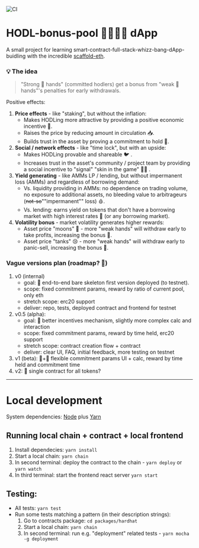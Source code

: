 ![CI](https://github.com/artdgn/hodl-pool-dapp/workflows/CI/badge.svg)

# HODL-bonus-pool 🧑‍🤝‍🧑🤽 dApp 
A small project for learning smart-contract-full-stack-whizz-bang-dApp-buidling with the incredible [scaffold-eth](https://github.com/austintgriffith/scaffold-eth).

### 💡 The idea
> "Strong 💎 hands" (committed hodlers) get a bonus from "weak 🧁 hands"'s penalties for early withdrawals.

Positive effects:
1. **Price effects** - like "staking", but without the inflation:
    - Makes HODLing more attractive by providing a positive economic incentive 🤑. 
    - Raises the price by reducing amount in circulation 📥.
    - Builds trust in the asset by proving a commitment to hold 💍.
1. **Social / network effects** - like "time lock", but with an upside:
    - Makes HODLing provable and shareable 🐦 .
    - Increases trust in the asset's community / project team by providing a social incentive to "signal" "skin in the game" 🙋‍♀️ .
1. **Yield generating** - like AMMs LP / lending, but without impermanent loss (AMMs) and regardless of borrowing demand:
    - Vs. liquidity providing in AMMs: no dependence on trading volume, no exposure to additional assets, no bleeding value to arbitrageurs (~~not-so~~""impermanent"" loss) 🩸.
    - Vs. lending: earns yield on tokens that don't have a borrowing market with high interest rates 🔄 (or any borrowing market).
1. **Volatility bonus** - market volatility generates higher rewards:
    - Asset price "moons" 🥳 - more "weak hands" will withdraw early to take profits, increasing the bonus 💸.
    - Asset price "tanks" 😢 - more "weak hands" will withdraw early to panic-sell, increasing the bonus 💸.

### Vague versions plan (roadmap? 🧭)
1. v0 (internal)
    - goal: 🚀 end-to-end bare skeleton first version deployed (to testnet). 
    - scope: fixed commitment params, reward by ratio of current pool, only eth
    - stretch scope: erc20 support
    - deliver: repo, tests, deployed contract and frontend for testnet
1. v0.5 (alpha):
    - goal: 🧠 better incentives mechanism, slightly more complex calc and interaction 
    - scope: fixed commitment params, reward by time held, erc20 support
    - stretch scope: contract creation flow + contract
    - deliver: clear UI, FAQ, initial feedback, more testing on testnet
1. v1 (beta): 🍕+🍔 flexible commitment params UI + calc, reward by time held and commitment time
1. v2: 🚢 single contract for all tokens?

---

# Local development

System dependencies: [Node](https://nodejs.org/dist/latest-v12.x/) plus [Yarn](https://classic.yarnpkg.com/en/docs/install/)

## Running local chain + contract + local frontend
1. Install dependecies: `yarn install`
1. Start a local chain: `yarn chain`
1. In second terminal: deploy the contract to the chain - `yarn deploy` or `yarn watch`
1. In third terminal: start the frontend react server `yarn start`

## Testing:
- All tests: `yarn test`
- Run some tests matching a pattern (in their description strings):
  1. Go to contracts package: `cd packages/hardhat`
  2. Start a local chain: `yarn chain`
  3. In second terminal: run e.g. "deployment" related tests - `yarn mocha -g deployment`
